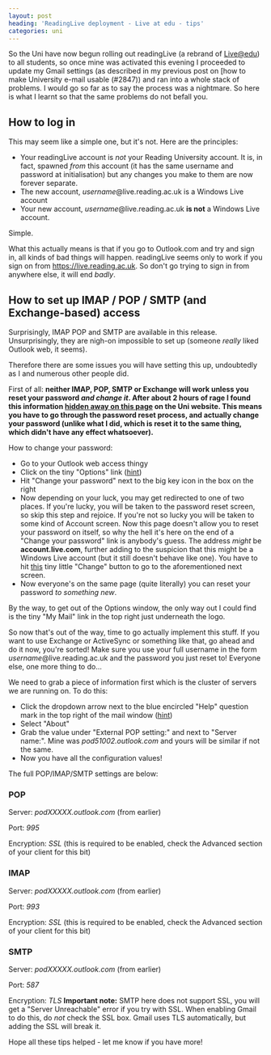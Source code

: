 ```yaml
---
layout: post
heading: 'ReadingLive deployment - Live at edu - tips'
categories: uni
---
```


So the Uni have now begun rolling out readingLive (a rebrand of [Live@edu](http://my.liveatedu.com/)) to all students, so once mine was activated this evening I proceeded to update my Gmail settings (as described in my previous post on [how to make University e-mail usable (#2847)) and ran into a whole stack of problems. I would go so far as to say the process was a nightmare. So here is what I learnt so that the same problems do not befall you.

## How to log in

This may seem like a simple one, but it's not. Here are the principles:

* Your readingLive account is *not* your Reading University account. It is, in fact, spawned *from* this account (it has the same username and password at initialisation) but any changes you make to them are now forever separate.
* The new account, *username*@live.reading.ac.uk is a Windows Live account
* Your new account, *username*@live.reading.ac.uk **is not** a Windows Live account.

Simple.

What this actually means is that if you go to Outlook.com and try and sign in, all kinds of bad things will happen. readingLive seems only to work if you sign on from https://live.reading.ac.uk. So don't go trying to sign in from anywhere else, it will end *badly*.

## How to set up IMAP / POP / SMTP (and Exchange-based) access

Surprisingly, IMAP POP and SMTP are available in this release. Unsurprisingly, they are nigh-on impossible to set up (someone *really* liked Outlook web, it seems).

Therefore there are some issues you will have setting this up, undoubtedly as I and numerous other people did.

First of all: **neither IMAP, POP, SMTP or Exchange will work unless you reset your password *and change it*. After about 2 hours of rage I found this information [hidden away on this page](http://www.reading.ac.uk/internal/readinglive/its-rl-email-client-setup.aspx) on the Uni website. This means you have to go through the password reset process, and actually change your password (unlike what I did, which is reset it to the same thing, which didn't have any effect whatsoever).**

How to change your password:

* Go to your Outlook web access thingy
* Click on the tiny "Options" link ([hint](https://camediahost.github.io/liveatedu/options.png))
* Hit "Change your password" next to the big key icon in the box on the right
* Now depending on your luck, you may get redirected to one of two places. If you're lucky, you will be taken to the password reset screen, so skip this step and rejoice. If you're not so lucky you will be taken to some kind of Account screen. Now this page doesn't allow you to reset your password on itself, so why the hell it's here on the end of a "Change your password" link is anybody's guess. The address *might* be **account.live.com**, further adding to the suspicion that this might be a Windows Live account (but it still doesn't behave like one). You have to hit [this](https://camediahost.github.io/liveatedu/account.png) tiny little "Change" button to go to the aforementioned next screen.
* Now everyone's on the same page (quite literally) you can reset your password *to something new*.

By the way, to get out of the Options window, the only way out I could find is the tiny "My Mail" link in the top right just underneath the logo.

So now that's out of the way, time to go actually implement this stuff. If you want to use Exchange or ActiveSync or something like that, go ahead and do it now, you're sorted! Make sure you use your full username in the form *username*@live.reading.ac.uk and the password you just reset to! Everyone else, one more thing to do...

We need to grab a piece of information first which is the cluster of servers we are running on. To do this:

* Click the dropdown arrow next to the blue encircled "Help" question mark in the top right of the mail window ([hint](https://camediahost.github.io/liveatedu/dropdown.png))
* Select "About"
* Grab the value under "External POP setting:" and next to "Server name:". Mine was *pod51002.outlook.com* and yours will be similar if not the same.
* Now you have all the configuration values!

The full POP/IMAP/SMTP settings are below:

### POP

Server: *podXXXXX.outlook.com* (from earlier)

Port: *995*

Encryption: *SSL* (this is required to be enabled, check the Advanced section of your client for this bit)

### IMAP

Server: *podXXXXX.outlook.com* (from earlier)

Port: *993*

Encryption: *SSL* (this is required to be enabled, check the Advanced section of your client for this bit)

### SMTP

Server: *podXXXXX.outlook.com* (from earlier)

Port: *587*

Encryption: *TLS* **Important note:** SMTP here does not support SSL, you will get a "Server Unreachable" error if you try with SSL. When enabling Gmail to do this, do *not* check the SSL box. Gmail uses TLS automatically, but adding the SSL will break it.

Hope all these tips helped - let me know if you have more!
